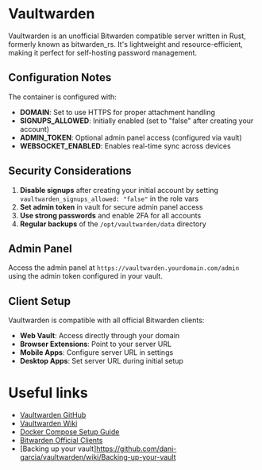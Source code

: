 # Vaultwarden

Vaultwarden is an unofficial Bitwarden compatible server written in Rust, formerly known as bitwarden_rs. It's lightweight and resource-efficient, making it perfect for self-hosting password management.

## Configuration Notes

The container is configured with:
- **DOMAIN**: Set to use HTTPS for proper attachment handling
- **SIGNUPS_ALLOWED**: Initially enabled (set to "false" after creating your account)
- **ADMIN_TOKEN**: Optional admin panel access (configured via vault)
- **WEBSOCKET_ENABLED**: Enables real-time sync across devices

## Security Considerations

1. **Disable signups** after creating your initial account by setting `vaultwarden_signups_allowed: "false"` in the role vars
2. **Set admin token** in vault for secure admin panel access
3. **Use strong passwords** and enable 2FA for all accounts
4. **Regular backups** of the `/opt/vaultwarden/data` directory

## Admin Panel

Access the admin panel at `https://vaultwarden.yourdomain.com/admin` using the admin token configured in your vault.

## Client Setup

Vaultwarden is compatible with all official Bitwarden clients:
- **Web Vault**: Access directly through your domain
- **Browser Extensions**: Point to your server URL
- **Mobile Apps**: Configure server URL in settings
- **Desktop Apps**: Set server URL during initial setup

# Useful links

- [Vaultwarden GitHub](https://github.com/dani-garcia/vaultwarden)
- [Vaultwarden Wiki](https://github.com/dani-garcia/vaultwarden/wiki)
- [Docker Compose Setup Guide](https://github.com/dani-garcia/vaultwarden/wiki/Using-Docker-Compose)
- [Bitwarden Official Clients](https://bitwarden.com/download/)
- [Backing up your vault]https://github.com/dani-garcia/vaultwarden/wiki/Backing-up-your-vault

